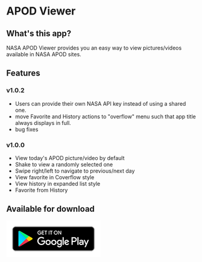 # APOD Viewer

## What's this app?
NASA APOD Viewer provides you an easy way to view pictures/videos available in NASA APOD sites.

## Features

### v1.0.2
- Users can provide their own NASA API key instead of using a shared one.
- move Favorite and History actions to "overflow" menu such that app title always displays in full.
- bug fixes

### v1.0.0
- View today's APOD picture/video by default
- Shake to view a randomly selected one
- Swipe right/left to navigate to previous/next day
- View favorite in Coverflow style
- View history in expanded list style
- Favorite from History


## Available for download
[![Play Store Badge](/assets/badges/google-play-badge.png)](https://play.google.com/store/apps/details?id=club.swimmingbeaver.apodviewerflutter)